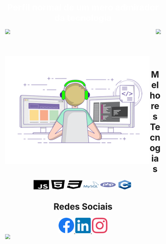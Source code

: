 ## <h1 align="center" style="color:white">Perfil normal de um mero admirador da tecnologia</h1>

<div>
  
  <img  height="150em" src="https://github-readme-stats.vercel.app/api?username=Kabaljr&show_icons=true&theme=transparent_all_commits=true&count_private=true"/>
  <img align="right" height="130em" src="https://github-readme-stats.vercel.app/api/top-langs/?username=Kabaljr&layout=compact&langs_count=16&theme=great-gatsby"/>
</div>
<br>
<br>
<br>

<div  align="center"> 
  <div style="display: inline_block"><br>
    <img align="left" height="350" alt="coding-time" src="https://github.com/Kabaljr/Kabaljr/blob/main/cody.gif">
    <h1 align="center">Melhores Tecnogias</h1>
    <img align="center" height="30" width="50" alt="js-icon"  src="javascript.svg">
    <img align="center" height="30" width="50" alt="html-icon" src="html-five.svg">
    <img align="center" height="30" width="50" alt="css-icon" src="css3.svg">
    <img align="center" height="30" width="50" alt="Mysql-icon" src="mysql.svg">
    <img align="center" height="30" width="50" alt="php-icon" src="php.svg">
    <img align="center" height="30" width="50" alt="C++-icon" src="c++.png">
   </div>
 </div>

<h1 align="center">Redes Sociais</h1>
  <div align="center">
    <a href = "https://www.facebook.com/RobertoPauloJr" target="_blank">
      <img width="50" src="facebook.svg">
    </a>
    <a href = "https://www.linkedin.com/in/robertopaulojr/" target="_blank">
      <img width="50" src="linkedin.svg">
    </a>
    <a href = "https://www.instagram.com/roberto_paulojr/" target="_blank">
      <img width="50" src="instagram.svg" style="margin-right: 40">
    </a>
  </div>
<img align="center "src="https://github.com/LuigiGF/LuigiGF/blob/output/github-contribution-grid-snake.svg">
